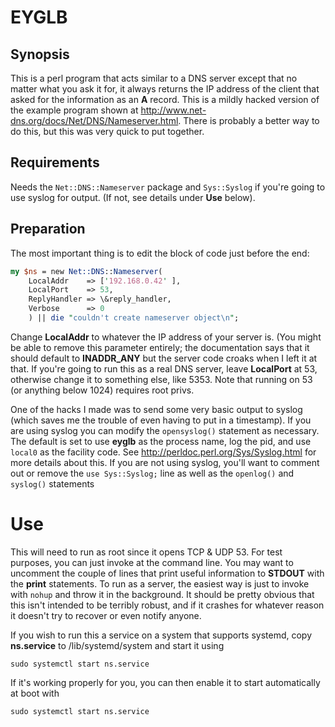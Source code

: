 # EYGLB

## Synopsis
This is a perl program that acts similar to a DNS server except that no matter what you ask it for, it always returns the IP address of the client that asked for the information as an **A** record. This is a mildly hacked version of the example program shown at  http://www.net-dns.org/docs/Net/DNS/Nameserver.html. There is probably a better way to do this, but this was very quick to put together.

## Requirements
Needs the `Net::DNS::Nameserver` package and `Sys::Syslog` if you're going to use syslog for output. (If not, see details under **Use** below).

## Preparation
The most important thing is to edit the block of code just before the end:

```perl
my $ns = new Net::DNS::Nameserver(
    LocalAddr    => ['192.168.0.42' ],
    LocalPort    => 53,
    ReplyHandler => \&reply_handler,
    Verbose      => 0
    ) || die "couldn't create nameserver object\n";
```

Change **LocalAddr** to whatever the IP address of your server is. (You might be able to remove this parameter entirely; the documentation says that it should default to **INADDR_ANY** but the server code croaks when I left it at that. If you're going to run this as a real DNS server, leave **LocalPort** at 53, otherwise change it to something else, like 5353. Note that running on 53 (or anything below 1024) requires root privs.

One of the hacks I made was to send some very basic output to syslog (which saves me the trouble of even having to put in a timestamp). If you are using syslog you can modify the `opensyslog()` statement as necessary. The default is set to use **eyglb** as the process name, log the pid, and use `local0` as the facility code. See http://perldoc.perl.org/Sys/Syslog.html for more details about this. If you are not using syslog, you'll want to comment out or remove the `use Sys::Syslog;` line as well as the `openlog()` and `syslog()` statements

# Use
This will need to run as root since it opens TCP & UDP 53.  For test purposes, you can just invoke at the command line. You may want to uncomment the couple of lines that print useful information to **STDOUT** with the **print** statements. To run as a server, the easiest way is just to invoke with `nohup` and throw it in the background. It should be pretty obvious that this isn't intended to be terribly robust, and if it crashes for whatever reason it doesn't try to recover or even notify anyone.

If you wish to run this a service on a system that supports systemd, copy **ns.service** to /lib/systemd/system and start it using 
```
sudo systemctl start ns.service
```
If it's working properly for you, you can then enable it to start automatically at boot with
```
sudo systemctl start ns.service
```
